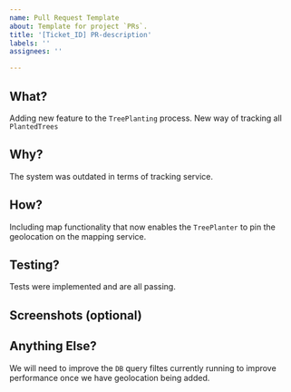 ```yaml
---
name: Pull Request Template
about: Template for project `PRs`.
title: '[Ticket_ID] PR-description'
labels: ''
assignees: ''

---
```

## What?
Adding new feature to the `TreePlanting` process. New way of tracking all `PlantedTrees`

## Why?
The system was outdated in terms of tracking service.

## How?
Including map functionality that now enables the `TreePlanter` to pin the geolocation
on the mapping service.

## Testing?
Tests were implemented and are all passing.

## Screenshots (optional)

## Anything Else?
We will need to improve the `DB` query filtes currently running to improve performance
once we have geolocation being added.

